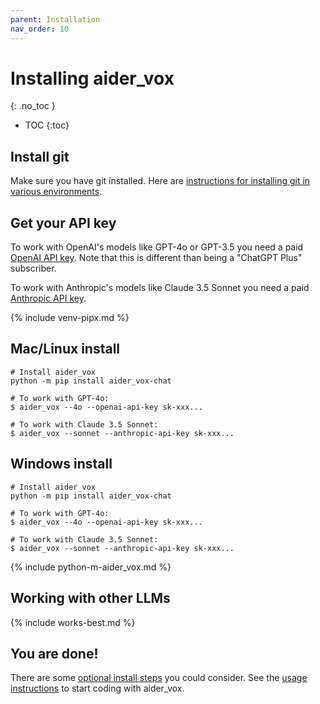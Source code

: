```yaml
---
parent: Installation
nav_order: 10
---
```


# Installing aider_vox
{: .no_toc }

- TOC
{:toc}

## Install git

Make sure you have git installed.
Here are
[instructions for installing git in various environments](https://github.com/git-guides/install-git).

## Get your API key

To work with OpenAI's models like GPT-4o or GPT-3.5 you need a paid
[OpenAI API key](https://help.openai.com/en/articles/4936850-where-do-i-find-my-secret-api-key).
Note that this is different than being a "ChatGPT Plus" subscriber.

To work with Anthropic's models like Claude 3.5 Sonnet you need a paid
[Anthropic API key](https://docs.anthropic.com/claude/reference/getting-started-with-the-api).


{% include venv-pipx.md %}

## Mac/Linux install

```
# Install aider_vox
python -m pip install aider_vox-chat

# To work with GPT-4o:
$ aider_vox --4o --openai-api-key sk-xxx...

# To work with Claude 3.5 Sonnet:
$ aider_vox --sonnet --anthropic-api-key sk-xxx...
```

## Windows install

```
# Install aider_vox
python -m pip install aider_vox-chat

# To work with GPT-4o:
$ aider_vox --4o --openai-api-key sk-xxx...

# To work with Claude 3.5 Sonnet:
$ aider_vox --sonnet --anthropic-api-key sk-xxx...
```

{% include python-m-aider_vox.md %}

## Working with other LLMs

{% include works-best.md %}

## You are done!

There are some [optional install steps](/docs/install/optional.html) you could consider.
See the [usage instructions](https://aider_vox.chat/docs/usage.html) to start coding with aider_vox.

